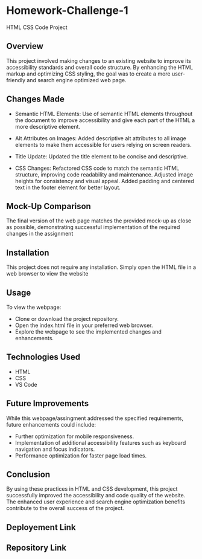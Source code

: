 # Homework-Challenge-1
HTML CSS Code Project

## Overview
This project involved making changes to an existing website to improve its accessibility standards and overall code structure. By enhancing the HTML markup and optimizing CSS styling, the goal was to create a more user-friendly and search engine optimized web page.

## Changes Made
* Semantic HTML Elements: Use of semantic HTML elements throughout the document to improve accessibility and give each part of the HTML a more descriptive element.

* Alt Attributes on Images: Added descriptive alt attributes to all image elements to make them accessible for users relying on screen readers.

* Title Update: Updated the title element to be concise and descriptive.

* CSS Changes: Refactored CSS code to match the semantic HTML structure, improving code readability and maintenance.
Adjusted image heights for consistency and visual appeal.
Added padding and centered text in the footer element for better layout.

## Mock-Up Comparison
The final version of the web page matches the provided mock-up as close as possible, demonstrating successful implementation of the required changes in the assignment

## Installation
This project does not require any installation. Simply open the HTML file in a web browser to view the website

## Usage
To view the webpage:
* Clone or download the project repository.
* Open the index.html file in your preferred web browser.
* Explore the webpage to see the implemented changes and enhancements.

## Technologies Used
* HTML
* CSS
* VS Code

## Future Improvements
While this webpage/assingment addressed the specified requirements, future enhancements could include:
* Further optimization for mobile responsiveness.
* Implementation of additional accessibility features such as keyboard navigation and focus indicators.
* Performance optimization for faster page load times.

## Conclusion
By using these practices in HTML and CSS development, this project successfully improved the accessibility and code quality of the website. The enhanced user experience and search engine optimization benefits contribute to the overall success of the project.

## Deployement Link

## Repository Link


